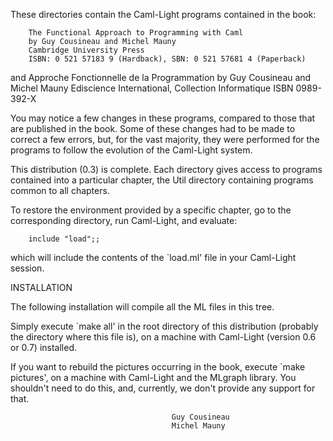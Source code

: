 

These directories contain the Caml-Light programs contained in the book:

        The Functional Approach to Programming with Caml
        by Guy Cousineau and Michel Mauny
        Cambridge University Press
        ISBN: 0 521 57183 9 (Hardback), SBN: 0 521 57681 4 (Paperback)
and
        Approche Fonctionnelle de la Programmation
        by Guy Cousineau and Michel Mauny
        Ediscience International, Collection Informatique
        ISBN 0989-392-X

You may notice a few changes in these programs, compared to those that
are published in the book. Some of these changes had to be made to
correct a few errors, but, for the vast majority, they were performed
for the programs to follow the evolution of the Caml-Light system.

This distribution (0.3) is complete. Each directory gives access to
programs contained into a particular chapter, the Util directory
containing programs common to all chapters.

To restore the environment provided by a specific chapter, go to the
corresponding directory, run Caml-Light, and evaluate:

        include "load";;

which will include the contents of the `load.ml' file in your
Caml-Light session.


INSTALLATION

The following installation will compile all the ML files in this tree.

Simply execute `make all' in the root directory of this distribution
(probably the directory where this file is), on a machine with
Caml-Light (version 0.6 or 0.7) installed.

If you want to rebuild the pictures occurring in the book, execute
`make pictures', on a machine with Caml-Light and the MLgraph
library. You shouldn't need to do this, and, currently, we
don't provide any support for that.


                                        Guy Cousineau
                                        Michel Mauny
